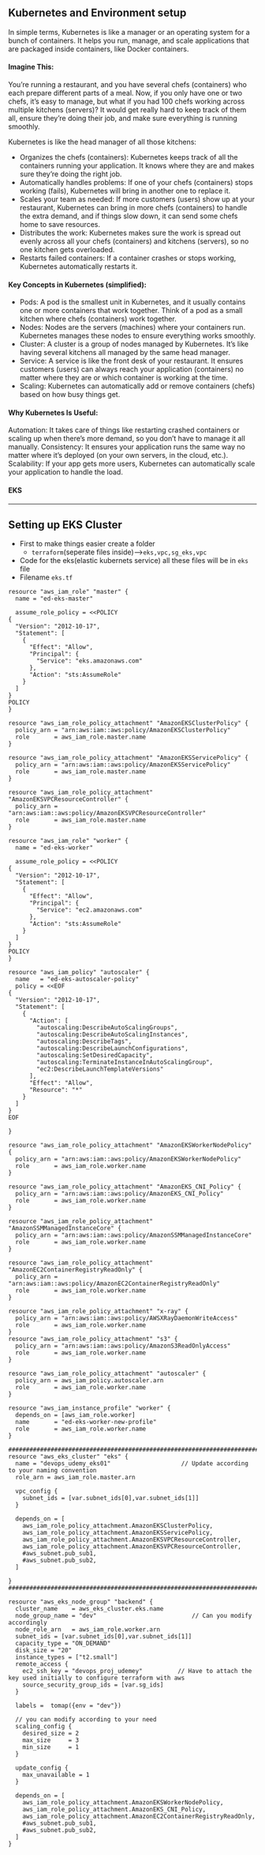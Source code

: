 ## Kubernetes and Environment setup
In simple terms, Kubernetes is like a manager or an operating system for a bunch of containers. It helps you run, manage, and scale applications that are packaged inside containers, like Docker containers.

#### Imagine This:
You’re running a restaurant, and you have several chefs (containers) who each prepare different parts of a meal. Now, if you only have one or two chefs, it’s easy to manage, but what if you had 100 chefs working across multiple kitchens (servers)? It would get really hard to keep track of them all, ensure they’re doing their job, and make sure everything is running smoothly.

Kubernetes is like the head manager of all those kitchens:
- Organizes the chefs (containers): Kubernetes keeps track of all the containers running your application. It knows where they are and makes sure they’re doing the right job.
- Automatically handles problems: If one of your chefs (containers) stops working (fails), Kubernetes will bring in another one to replace it.
- Scales your team as needed: If more customers (users) show up at your restaurant, Kubernetes can bring in more chefs (containers) to handle the extra demand, and if things slow down, it can send some chefs home to save resources.
- Distributes the work: Kubernetes makes sure the work is spread out evenly across all your chefs (containers) and kitchens (servers), so no one kitchen gets overloaded.
- Restarts failed containers: If a container crashes or stops working, Kubernetes automatically restarts it.
  
#### Key Concepts in Kubernetes (simplified):
- Pods: A pod is the smallest unit in Kubernetes, and it usually contains one or more containers that work together. Think of a pod as a small kitchen where chefs (containers) work together.
- Nodes: Nodes are the servers (machines) where your containers run. Kubernetes manages these nodes to ensure everything works smoothly.
- Cluster: A cluster is a group of nodes managed by Kubernetes. It’s like having several kitchens all managed by the same head manager.
- Service: A service is like the front desk of your restaurant. It ensures customers (users) can always reach your application (containers) no matter where they are or which container is working at the time.
- Scaling: Kubernetes can automatically add or remove containers (chefs) based on how busy things get.

  
#### Why Kubernetes Is Useful:
Automation: It takes care of things like restarting crashed containers or scaling up when there’s more demand, so you don’t have to manage it all manually.
Consistency: It ensures your application runs the same way no matter where it’s deployed (on your own servers, in the cloud, etc.).
Scalability: If your app gets more users, Kubernetes can automatically scale your application to handle the load.

#### EKS
--------------------------------------------------------------------------------------------------------------------------------------------------------------------------------------------------------------
## Setting up EKS Cluster 

- First to make things easier create a folder
    - ```terraform```(seperate files inside)-->```eks,vpc,sg_eks,vpc```
- Code for the eks(elastic kubernets service) all these files will be in ```eks``` file
- Filename ```eks.tf```
```
resource "aws_iam_role" "master" {
  name = "ed-eks-master"

  assume_role_policy = <<POLICY
{
  "Version": "2012-10-17",
  "Statement": [
    {
      "Effect": "Allow",
      "Principal": {
        "Service": "eks.amazonaws.com"
      },
      "Action": "sts:AssumeRole"
    }
  ]
}
POLICY
}

resource "aws_iam_role_policy_attachment" "AmazonEKSClusterPolicy" {
  policy_arn = "arn:aws:iam::aws:policy/AmazonEKSClusterPolicy"
  role       = aws_iam_role.master.name
}

resource "aws_iam_role_policy_attachment" "AmazonEKSServicePolicy" {
  policy_arn = "arn:aws:iam::aws:policy/AmazonEKSServicePolicy"
  role       = aws_iam_role.master.name
}

resource "aws_iam_role_policy_attachment" "AmazonEKSVPCResourceController" {
  policy_arn = "arn:aws:iam::aws:policy/AmazonEKSVPCResourceController"
  role       = aws_iam_role.master.name
}

resource "aws_iam_role" "worker" {
  name = "ed-eks-worker"

  assume_role_policy = <<POLICY
{
  "Version": "2012-10-17",
  "Statement": [
    {
      "Effect": "Allow",
      "Principal": {
        "Service": "ec2.amazonaws.com"
      },
      "Action": "sts:AssumeRole"
    }
  ]
}
POLICY
}

resource "aws_iam_policy" "autoscaler" {
  name   = "ed-eks-autoscaler-policy"
  policy = <<EOF
{
  "Version": "2012-10-17",
  "Statement": [
    {
      "Action": [
        "autoscaling:DescribeAutoScalingGroups",
        "autoscaling:DescribeAutoScalingInstances",
        "autoscaling:DescribeTags",
        "autoscaling:DescribeLaunchConfigurations",
        "autoscaling:SetDesiredCapacity",
        "autoscaling:TerminateInstanceInAutoScalingGroup",
        "ec2:DescribeLaunchTemplateVersions"
      ],
      "Effect": "Allow",
      "Resource": "*"
    }
  ]
}
EOF

}

resource "aws_iam_role_policy_attachment" "AmazonEKSWorkerNodePolicy" {
  policy_arn = "arn:aws:iam::aws:policy/AmazonEKSWorkerNodePolicy"
  role       = aws_iam_role.worker.name
}

resource "aws_iam_role_policy_attachment" "AmazonEKS_CNI_Policy" {
  policy_arn = "arn:aws:iam::aws:policy/AmazonEKS_CNI_Policy"
  role       = aws_iam_role.worker.name
}

resource "aws_iam_role_policy_attachment" "AmazonSSMManagedInstanceCore" {
  policy_arn = "arn:aws:iam::aws:policy/AmazonSSMManagedInstanceCore"
  role       = aws_iam_role.worker.name
}

resource "aws_iam_role_policy_attachment" "AmazonEC2ContainerRegistryReadOnly" {
  policy_arn = "arn:aws:iam::aws:policy/AmazonEC2ContainerRegistryReadOnly"
  role       = aws_iam_role.worker.name
}

resource "aws_iam_role_policy_attachment" "x-ray" {
  policy_arn = "arn:aws:iam::aws:policy/AWSXRayDaemonWriteAccess"
  role       = aws_iam_role.worker.name
}
resource "aws_iam_role_policy_attachment" "s3" {
  policy_arn = "arn:aws:iam::aws:policy/AmazonS3ReadOnlyAccess"
  role       = aws_iam_role.worker.name
}

resource "aws_iam_role_policy_attachment" "autoscaler" {
  policy_arn = aws_iam_policy.autoscaler.arn
  role       = aws_iam_role.worker.name
}

resource "aws_iam_instance_profile" "worker" {
  depends_on = [aws_iam_role.worker]
  name       = "ed-eks-worker-new-profile"
  role       = aws_iam_role.worker.name
}

###############################################################################################################
resource "aws_eks_cluster" "eks" {
  name = "devops_udemy_eks01"                    // Update according to your naming convention
  role_arn = aws_iam_role.master.arn

  vpc_config {
    subnet_ids = [var.subnet_ids[0],var.subnet_ids[1]]
  }
  
  depends_on = [
    aws_iam_role_policy_attachment.AmazonEKSClusterPolicy,
    aws_iam_role_policy_attachment.AmazonEKSServicePolicy,
    aws_iam_role_policy_attachment.AmazonEKSVPCResourceController,
    aws_iam_role_policy_attachment.AmazonEKSVPCResourceController,
    #aws_subnet.pub_sub1,
    #aws_subnet.pub_sub2,
  ]

}
#################################################################################################################

resource "aws_eks_node_group" "backend" {
  cluster_name    = aws_eks_cluster.eks.name
  node_group_name = "dev"                           // Can you modify accordingly
  node_role_arn   = aws_iam_role.worker.arn
  subnet_ids = [var.subnet_ids[0],var.subnet_ids[1]]
  capacity_type = "ON_DEMAND"
  disk_size = "20"
  instance_types = ["t2.small"]            
  remote_access {
    ec2_ssh_key = "devops_proj_udemey"          // Have to attach the key used initially to configure terraform with aws
    source_security_group_ids = [var.sg_ids]
  } 
  
  labels =  tomap({env = "dev"})

  // you can modify according to your need
  scaling_config {
    desired_size = 2
    max_size     = 3
    min_size     = 1
  }

  update_config {
    max_unavailable = 1
  }

  depends_on = [
    aws_iam_role_policy_attachment.AmazonEKSWorkerNodePolicy,
    aws_iam_role_policy_attachment.AmazonEKS_CNI_Policy,
    aws_iam_role_policy_attachment.AmazonEC2ContainerRegistryReadOnly,
    #aws_subnet.pub_sub1,
    #aws_subnet.pub_sub2,
  ]
}
```

